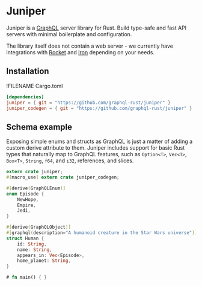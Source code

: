 # Juniper

Juniper is a [GraphQL] server library for Rust. Build type-safe and fast API
servers with minimal boilerplate and configuration.

The library itself does not contain a web server - we currently have
integrations with [Rocket] and [Iron] depending on your needs.

## Installation

!FILENAME Cargo.toml
```toml
[dependencies]
juniper = { git = "https://github.com/graphql-rust/juniper" }
juniper_codegen = { git = "https://github.com/graphql-rust/juniper" }
```

## Schema example

Exposing simple enums and structs as GraphQL is just a matter of adding a custom
derive attribute to them. Juniper includes support for basic Rust types that
naturally map to GraphQL features, such as `Option<T>`, `Vec<T>`, `Box<T>`,
`String`, `f64`, and `i32`, references, and slices.

```rust
extern crate juniper;
#[macro_use] extern crate juniper_codegen;

#[derive(GraphQLEnum)]
enum Episode {
    NewHope,
    Empire,
    Jedi,
}

#[derive(GraphQLObject)]
#[graphql(description="A humanoid creature in the Star Wars universe")]
struct Human {
    id: String,
    name: String,
    appears_in: Vec<Episode>,
    home_planet: String,
}

# fn main() { }
```

[GraphQL]: https://graphql.org
[Iron]: http://ironframework.org
[Rocket]: https://rocket.rs